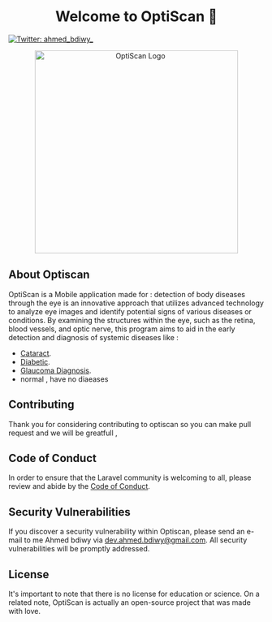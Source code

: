 <h1 align="center">Welcome to OptiScan 👋</h1>
<p>
  <a href="https://twitter.com/ahmed_bdiwy_" target="_blank">
    <img alt="Twitter: ahmed_bdiwy_" src="https://img.shields.io/twitter/follow/ahmed\_bdiwy\_.svg?style=social" />
  </a>
</p>

<p align="center"><a href="#" target="_blank"><img src="https://scontent.fcai22-4.fna.fbcdn.net/v/t39.30808-6/447648208_1849257792255363_8163219106819514122_n.jpg?_nc_cat=109&ccb=1-7&_nc_sid=5f2048&_nc_eui2=AeGDN0CS0RHX8dnapgsRcQmjkgojECjv1xOSCiMQKO_XE_wFoIcL65IhhFduaex2PvpXXtHSZGgWwNFlVJTmnFHO&_nc_ohc=2qkn6ddXeo4Q7kNvgHvKNQZ&_nc_ht=scontent.fcai22-4.fna&oh=00_AYClTiY10x6yokUMYQFkzafRpBJ-oF1xNOr0stLBPBHdiQ&oe=666D58E5" width="400" alt="OptiScan Logo"></a></p>

## About Optiscan

OptiScan is a Mobile application made for :
detection of body diseases through the eye is an innovative approach that utilizes advanced technology to analyze eye images and identify potential signs of
various diseases 
or conditions. By examining the structures within the eye, such as the retina, blood vessels, and optic nerve, this program aims to aid in the early detection and diagnosis of systemic diseases like :

- [Cataract](https://en.wikipedia.org/wiki/Cataract).
- [Diabetic](https://www.mayoclinic.org/diseases-conditions/diabetes/symptoms-causes/syc-20371444).
- [Glaucoma Diagnosis](https://www.nhs.uk/conditions/glaucoma/diagnosis/).
-  normal , have no diaeases

## Contributing

Thank you for considering contributing to optiscan so you can make pull request and we will be greatfull ,

## Code of Conduct

In order to ensure that the Laravel community is welcoming to all, please review and abide by the [Code of Conduct](https://laravel.com/docs/contributions#code-of-conduct).

## Security Vulnerabilities

If you discover a security vulnerability within Optiscan, please send an e-mail to me Ahmed bdiwy via [dev.ahmed.bdiwy@gmail.com](mailto:dev.ahmed.bdiwy@gmail.com). All security vulnerabilities will be promptly addressed.

## License

It's important to note that there is no license for education or science. On a related note, OptiScan is actually an open-source project that was made with love.
